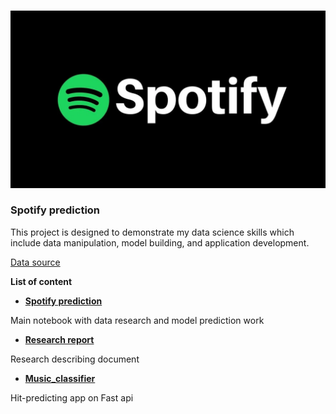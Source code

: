 <p align="center">  
    <br>
	<a href="#">
        <img src="assets/spotify_logo.png"> 
  </a>
</p>

### Spotify prediction

This project is designed to demonstrate my data science skills which include data manipulation,
model building, and application development.

[Data source](https://www.kaggle.com/theoverman/the-spotify-hit-predictor-dataset)

**List of content**

- **[Spotify prediction](https://github.com/AndreyDanilin/Spotify_prediction/blob/main/Spotify_prediction.ipynb)**

Main notebook with data research and model prediction work

- **[Research report](https://github.com/AndreyDanilin/Spotify_prediction/blob/main/Research_report.md)**

Research describing document

- **[Music_classifier](https://github.com/AndreyDanilin/Spotify_prediction/tree/main/music-classifier)**

Hit-predicting app on Fast api
